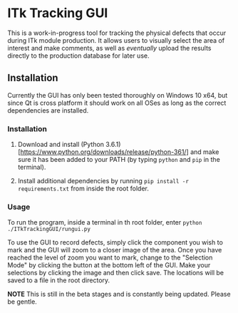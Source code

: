 # ITk Tracking GUI

This is a work-in-progress tool for tracking the physical defects that occur during ITk module production. It allows users to visually select the area of interest and make comments, as well as *eventually* upload the results directly to the production database for later use.

## Installation

Currently the GUI has only been tested thoroughly on Windows 10 x64, but since Qt is cross platform it should work on all OSes as long as the correct dependencies are installed.

### Installation

1. Download and install (Python 3.6.1)[https://www.python.org/downloads/release/python-361/] and make sure it has been added to your PATH (by typing `python` and `pip` in the terminal).

2. Install additional dependencies by running `pip install -r requirements.txt` from inside the root folder.

### Usage

To run the program, inside a terminal in th root folder, enter `python ./ITkTrackingGUI/rungui.py`

To use the GUI to record defects, simply click the component you wish to mark and the GUI will zoom to a closer image of the area. Once you have reached the level of zoom you want to mark, change to the "Selection Mode" by clicking the button at the bottom left of the GUI. Make your selections by clicking the image and then click save. The locations will be saved to a file in the root directory.


**NOTE**
This is still in the beta stages and is constantly being updated. Please be gentle.